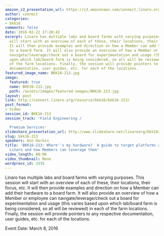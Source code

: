```yaml
---
amazon_s3_presentation_url: https://s3.amazonaws.com/connect.linaro.org/bkk16/Presentations/Tuesday/BKK16-213.pdf
author: connect
categories:
- bkk16
comments: false
date: 2016-02-22 17:20:42
excerpt: Linaro has multiple labs and board farms with varying purposes. This session
  will start with an overview of each of these, their locations, their focus, etc.
  It will then provide examples and direction on how a Member can add their hardware
  to a board farm. It will also provide an overview of how a Member or employee can
  navigate/leverage/check out a board for experimentation and usage (this varies based
  upon which lab/board farm is being considered, so all will be reviewed) in each
  of the farm locations. Finally, the session will provide pointers to any respective
  documentation, user guides, etc. for each of the locations.
featured_image_name: BKK16-213.jpg
image:
  featured: true
  name: BKK16-213.jpg
  path: /assets/images/featured-images/BKK16-213.jpg
layout: post
link: http://connect.linaro.org/resource/bkk16/bkk16-213/
post_format:
- Video
session_id: BKK16-213
session_track: 'Field Engineering /

  Premium Services'
slideshare_presentation_url: http://www.slideshare.net/linaroorg/bkk16213-wheres-the-hardware
slug: bkk16-213
speakers: Don Harbin
title: 'BKK16-213: Where''s my hardware?  A guide to target platforms available in
  Linaro and how Members can leverage them'
video_length: 00:00
video_thumbnail: None
wordpress_id: 3335
---
```


Linaro has multiple labs and board farms with varying purposes. This session will start with an overview of each of these, their locations, their focus, etc. It will then provide examples and direction on how a Member can add their hardware to a board farm. It will also provide an overview of how a Member or employee can navigate/leverage/check out a board for experimentation and usage (this varies based upon which lab/board farm is being considered, so all will be reviewed) in each of the farm locations. Finally, the session will provide pointers to any respective documentation, user guides, etc. for each of the locations.

Event Date: March 8, 2016